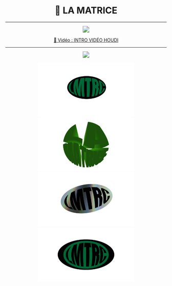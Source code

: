 <h1 align="center">🤖 LA MATRICE</h1>

---

<p align="center">
  <img src="https://img.shields.io/badge/Réalisation%20Vidéo-006400?style=for-the-badge" style="transform: scale(1.3);">
</p>

<p align="center">
  <a href="https://www.youtube.com/watch?v=Mvy7IHyUUAw">🔗 Vidéo : INTRO VIDÉO HOUDI</a>
</p>

---

<p align="center">
  <img src="https://img.shields.io/badge/Logo%20Illustrator-006400?style=for-the-badge" style="transform: scale(1.3);">
</p>

<p align="center">
  <img src="./lmtrcOvaleNV.png" width="300px">
  <img src="./laMatrice3D.png" width="300px">
  <img src="./lmtrcOvaleDVD.png" width="300px">
  <img src="./lmtrcOvaleNbienVN.png" width="300px">
</p
